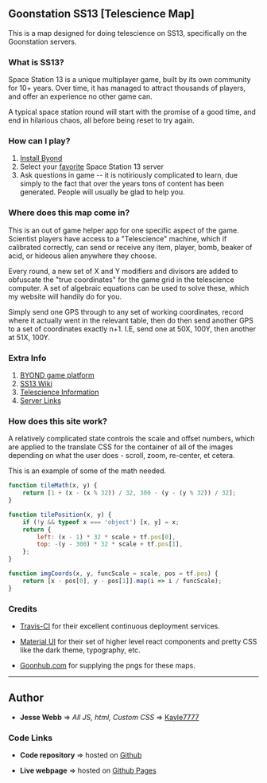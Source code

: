 ## Goonstation SS13 [Telescience Map]

This is a map designed for doing telescience on SS13, specifically on the Goonstation servers.

### What is SS13?

Space Station 13 is a unique multiplayer game, built by its own community for 10+ years. Over time, it has managed to attract thousands of players, and offer an experience no other game can.

A typical space station round will start with the promise of a good time, and end in hilarious chaos, all before being reset to try again.

### How can I play?

1. [Install Byond](#extra-info)
2. Select your [favorite](#extra-info) Space Station 13 server
3. Ask questions in game -- it is notiriously complicated to learn, due simply to the fact that over the years tons of content has been generated. People will usually be glad to help you.

### Where does this map come in?

This is an out of game helper app for one specific aspect of the game. Scientist players have access to a "Telescience" machine, which if calibrated correctly, can send or receive any item, player, bomb, beaker of acid, or hideous alien anywhere they choose.

Every round, a new set of X and Y modifiers and divisors are added to obfuscate the "true coordinates" for the game grid in the telescience computer. A set of algebraic equations can be used to solve these, which my website will handily do for you.

Simply send one GPS through to any set of working coordinates, record where it actually went in the relevant table, then do then send another GPS to a set of coordinates exactly n+1. I.E, send one at 50X, 100Y, then another at 51X, 100Y.

### Extra Info

1. [BYOND game platform][byond]
2. [SS13 Wiki][ss13 wiki]
3. [Telescience Information][telescience info]
4. [Server Links][goonhub]

### How does this site work?

A relatively complicated state controls the scale and offset numbers, which are applied to the translate CSS for the container of all of the images depending on what the user does - scroll, zoom, re-center, et cetera.

This is an example of some of the math needed.

```javascript
function tileMath(x, y) {
    return [1 + (x - (x % 32)) / 32, 300 - (y - (y % 32)) / 32];
}

function tilePosition(x, y) {
    if (!y && typeof x === 'object') [x, y] = x;
    return {
        left: (x - 1) * 32 * scale + tf.pos[0],
        top: -(y - 300) * 32 * scale + tf.pos[1],
    };
}

function imgCoords(x, y, funcScale = scale, pos = tf.pos) {
    return [x - pos[0], y - pos[1]].map(i => i / funcScale);
}
```

### Credits

-   [Travis-CI][travis] for their excellent continuous deployment services.

-   [Material UI][material-ui] for their set of higher level react components and pretty CSS like the dark theme, typography, etc.

-   [Goonhub.com][goonhub] for supplying the pngs for these maps.

---

## Author

-   **Jesse Webb** => _All JS, html, Custom CSS_ => [Kayle7777][github link]

### Code Links

-   **Code repository** => hosted on [Github][github repo]

-   **Live webpage** => hosted on [Github Pages][github pages]

[travis]: https://travis-ci.org/
[goonhub]: https://goonhub.com/
[material-ui]: https://material-ui.com/
[byond]: http://www.byond.com/
[telescience info]: https://wiki.ss13.co/Telescience
[ss13 wiki]: https://wiki.ss13.co/Main_Page
[github link]: https://github.com/kayle7777
[github repo]: https://github.com/Kayle7777/telescience
[github pages]: https://kayle7777.github.io/telescience/
